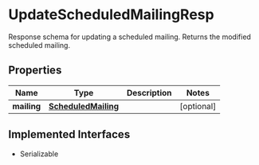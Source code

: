 

# UpdateScheduledMailingResp

Response schema for updating a scheduled mailing. Returns the modified scheduled mailing.

## Properties

| Name | Type | Description | Notes |
|------------ | ------------- | ------------- | -------------|
|**mailing** | [**ScheduledMailing**](ScheduledMailing.md) |  |  [optional] |


## Implemented Interfaces

* Serializable


